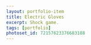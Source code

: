 ```yaml
---
layout: portfolio-item
title: Electric Gloves
excerpt: Shock game.
tags: [portfolio]
photoset_id: 72157623376683188
---
```

